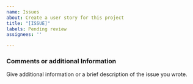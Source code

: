 ```yaml
---
name: Issues
about: Create a user story for this project
title: "[ISSUE]"
labels: Pending review
assignees: ''

---
```

### Comments or additional Information
Give additional information or a  brief description of the issue you wrote.

